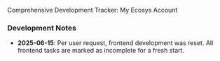 Comprehensive Development Tracker: My Ecosys Account
### Development Notes
*   **2025-06-15**: Per user request, frontend development was reset. All frontend tasks are marked as incomplete for a fresh start.